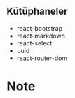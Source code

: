 ## Kütüphaneler

- react-bootstrap
- react-markdown
- react-select
- uuid
- react-router-dom
# Note
